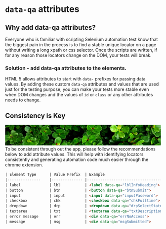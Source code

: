 # `data-qa` attributes

## Why add data-qa attributes?
Everyone who is familiar with scripting Selenium automation test know that the
biggest pain in the process is to find a stable unique locator on a page without
writing a long xpath or css selector. Once the scripts are written, if for any
reason those locators change on the DOM, your tests will break.

### Solution -  add data-qa attributes to the elements.
HTML 5 allows attributes to start with `data-` prefixes for passing data values. By adding these custom `data-qa` attributes and values that are used just for the
testing purpose, you can make your tests more stable even when DOM changes and
the values of `id` or `class` or any other attributes needs to change.


## Consistency is Key
![Consistency is Key](images/consistency.jpg)
To be consistent through out the app, please follow the recommendations below to add attribute values. This will help with identifying locators consistently and generating automation code much easier through the chrome extension.

```html
| Element Type  	| Value Prefix 	| Example                            	|
|---------------	|--------------	|------------------------------------	|
| label         	| lbl          	| <label data-qa="lblInfoHeading">     	|
| button        	| btn          	| <button data-qa="btnSubmit">         	|
| input         	| input        	| <input data-qa="inputPassword">      	|
| checkbox      	| chk          	| <checkbox data-qa="chkFulltime">     	|
| dropdown      	| drp          	| <dropdown data-qa="drpSelectStatus"> 	|
| textarea      	| txt          	| <textarea data-qa="txtDescription">  	|
| error message 	| err          	| <div data-qa="errNoAccess">          	|
| message       	| msg          	| <div data-qa="msgSubmitted">         	|
```

